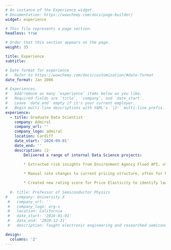 ```yaml
---
# An instance of the Experience widget.
# Documentation: https://wowchemy.com/docs/page-builder/
widget: experience

# This file represents a page section.
headless: true

# Order that this section appears on the page.
weight: 35

title: Experience
subtitle:

# Date format for experience
#   Refer to https://wowchemy.com/docs/customization/#date-format
date_format: Jan 2006

# Experiences.
#   Add/remove as many `experience` items below as you like.
#   Required fields are `title`, `company`, and `date_start`.
#   Leave `date_end` empty if it's your current employer.
#   Begin multi-line descriptions with YAML's `|2-` multi-line prefix.
experience:
  - title: Graduate Data Scientist
    company: Admiral
    company_url: ''
    company_logo: admiral
    location: Cardiff
    date_start: '2020-09-01'
    date_end: ''
    description: |2-
        Delivered a range of internal Data Science projects:
        
        * Extracted risk insights from Environment Agency Flood API, utilizing Spatial Statistics methodologies. XGBoost frequency model supplemented current pricing structure, identifying significant Loss & Combined Ratio patterns. Created ETL Data Pipeline and Looker Dashboard to provide advanced warning to claims department and automate identification of adverse risks for Underwriting, reducing Fraud risk

        * Manual rate changes to current pricing structure, often for high-dimensional tables, to identify tactical pricing strategies, gaining an edge over competitors in subsets of the market. 

        * Created new rating score for Price Elasticity to identify low and high elasticity groups and optimize pricing structure accordingly to maximize profit within regulatory and moral constraints. Project involved significant exploratory analysis including customized ggplot functions and Information Value metrics. Uplift Modelling approach taken to identify persuadable customers and the incremental response to price changes. 
        
  #- title: Professor of Semiconductor Physics
#    company: University X
 #   company_url: ''
 #   company_logo: org-x
 #   location: California
 #   date_start: '2016-01-01'
 #   date_end: '2020-12-31'
 #   description: Taught electronic engineering and researched semiconductor physics.

design:
  columns: '2'
---
```

